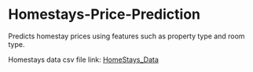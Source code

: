 # Homestays-Price-Prediction
Predicts homestay prices using features such as property type and room type.

Homestays data csv file link: [HomeStays_Data](https://drive.google.com/file/d/1MymOJDC6olbdirwGMx57V-uJaVMs43N4/view?usp=sharing)
